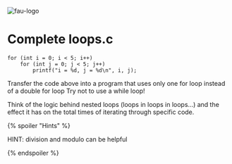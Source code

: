 ![fau-logo](https://www.fau.de/files/2016/02/fb-ww-logo-preview.jpg)
# Complete loops.c

    for (int i = 0; i < 5; i++)
        for (int j = 0; j < 5; j++)
            printf("i = %d, j = %d\n", i, j);

Transfer the code above into a program that uses only one for loop instead of a double for loop
Try not to use a while loop!

Think of the logic behind nested loops (loops in loops in loops...) and the effect it has on the
total times of iterating through specific code.


{% spoiler "Hints" %}

HINT: division and modulo can be helpful

{% endspoiler %}